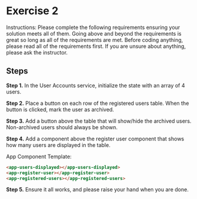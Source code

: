 # Exercise 2

Instructions: Please complete the following requirements ensuring your solution meets all of them. Going above and beyond the requirements is great so long as all of the requirements are met. Before coding anything, please read all of the requirements first. If you are unsure about anything, please ask the instructor.

## Steps

**Step 1.** In the User Accounts service, initialize the state with an array of 4 users.

**Step 2.** Place a button on each row of the registered users table. When the button is clicked, mark the user as archived.

**Step 3.** Add a button above the table that will show/hide the archived users. Non-archived users should always be shown.

**Step 4.** Add a component above the register user component that shows how many users are displayed in the table.

App Component Template:
```html
<app-users-displayed></app-users-displayed>
<app-register-user></app-register-user>
<app-registered-users></app-registered-users>
```

**Step 5.** Ensure it all works, and please raise your hand when you are done.


